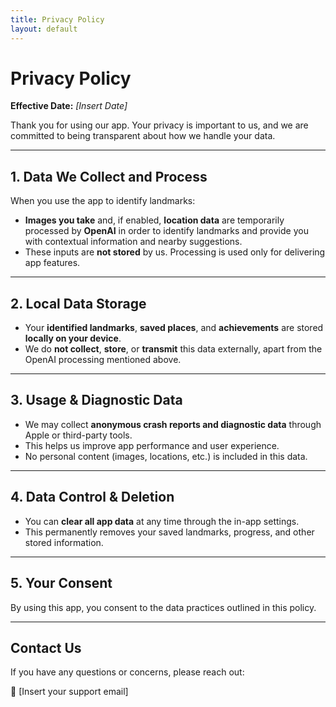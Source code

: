 ```yaml
---
title: Privacy Policy
layout: default
---
```


# Privacy Policy

**Effective Date:** _[Insert Date]_

Thank you for using our app. Your privacy is important to us, and we are committed to being transparent about how we handle your data.

---

## 1. Data We Collect and Process

When you use the app to identify landmarks:

- **Images you take** and, if enabled, **location data** are temporarily processed by **OpenAI** in order to identify landmarks and provide you with contextual information and nearby suggestions.
- These inputs are **not stored** by us. Processing is used only for delivering app features.

---

## 2. Local Data Storage

- Your **identified landmarks**, **saved places**, and **achievements** are stored **locally on your device**.
- We do **not collect**, **store**, or **transmit** this data externally, apart from the OpenAI processing mentioned above.

---

## 3. Usage & Diagnostic Data

- We may collect **anonymous crash reports and diagnostic data** through Apple or third-party tools.
- This helps us improve app performance and user experience.
- No personal content (images, locations, etc.) is included in this data.

---

## 4. Data Control & Deletion

- You can **clear all app data** at any time through the in-app settings.
- This permanently removes your saved landmarks, progress, and other stored information.

---

## 5. Your Consent

By using this app, you consent to the data practices outlined in this policy.

---

## Contact Us

If you have any questions or concerns, please reach out:

📧 [Insert your support email]
